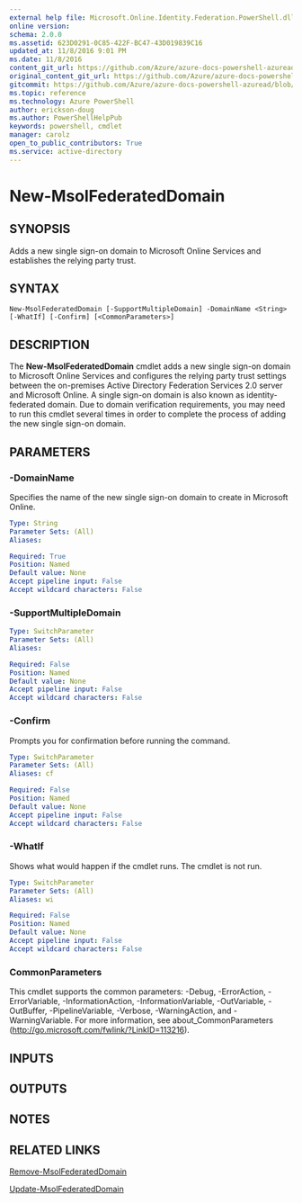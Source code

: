 ```yaml
---
external help file: Microsoft.Online.Identity.Federation.PowerShell.dll-Help.xml
online version:
schema: 2.0.0
ms.assetid: 623D0291-0C85-422F-BC47-43D019839C16
updated_at: 11/8/2016 9:01 PM
ms.date: 11/8/2016
content_git_url: https://github.com/Azure/azure-docs-powershell-azuread/blob/live/Azure%20AD%20Cmdlets/MSOnline/v1/New-MsolFederatedDomain.md
original_content_git_url: https://github.com/Azure/azure-docs-powershell-azuread/blob/live/Azure%20AD%20Cmdlets/MSOnline/v1/New-MsolFederatedDomain.md
gitcommit: https://github.com/Azure/azure-docs-powershell-azuread/blob/2c57f1e6f7b36ad296f1b569969f9c974ec0e0c3/Azure%20AD%20Cmdlets/MSOnline/v1/New-MsolFederatedDomain.md
ms.topic: reference
ms.technology: Azure PowerShell
author: erickson-doug
ms.author: PowerShellHelpPub
keywords: powershell, cmdlet
manager: carolz
open_to_public_contributors: True
ms.service: active-directory
---
```


# New-MsolFederatedDomain

## SYNOPSIS
Adds a new single sign-on domain to Microsoft Online Services and establishes the relying party trust.

## SYNTAX

```
New-MsolFederatedDomain [-SupportMultipleDomain] -DomainName <String> [-WhatIf] [-Confirm] [<CommonParameters>]
```

## DESCRIPTION
The **New-MsolFederatedDomain** cmdlet adds a new single sign-on domain to Microsoft Online Services and configures the relying party trust settings between the on-premises Active Directory Federation Services 2.0 server and Microsoft Online.
A single sign-on domain is also known as identity-federated domain.
Due to domain verification requirements, you may need to run this cmdlet several times in order to complete the process of adding the new single sign-on domain.

## PARAMETERS

### -DomainName
Specifies the name of the new single sign-on domain to create in Microsoft Online.

```yaml
Type: String
Parameter Sets: (All)
Aliases:

Required: True
Position: Named
Default value: None
Accept pipeline input: False
Accept wildcard characters: False
```

### -SupportMultipleDomain

```yaml
Type: SwitchParameter
Parameter Sets: (All)
Aliases:

Required: False
Position: Named
Default value: None
Accept pipeline input: False
Accept wildcard characters: False
```

### -Confirm
Prompts you for confirmation before running the command.

```yaml
Type: SwitchParameter
Parameter Sets: (All)
Aliases: cf

Required: False
Position: Named
Default value: None
Accept pipeline input: False
Accept wildcard characters: False
```

### -WhatIf
Shows what would happen if the cmdlet runs.
The cmdlet is not run.

```yaml
Type: SwitchParameter
Parameter Sets: (All)
Aliases: wi

Required: False
Position: Named
Default value: None
Accept pipeline input: False
Accept wildcard characters: False
```

### CommonParameters
This cmdlet supports the common parameters: -Debug, -ErrorAction, -ErrorVariable, -InformationAction, -InformationVariable, -OutVariable, -OutBuffer, -PipelineVariable, -Verbose, -WarningAction, and -WarningVariable. For more information, see about_CommonParameters (http://go.microsoft.com/fwlink/?LinkID=113216).

## INPUTS

## OUTPUTS

## NOTES

## RELATED LINKS
[Remove-MsolFederatedDomain](xref:MSOnline/v1/Remove-MsolFederatedDomain.md)

[Update-MsolFederatedDomain](xref:MSOnline/v1/Update-MsolFederatedDomain.md)
